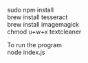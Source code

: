 sudo npm install<br />
brew install tesseract<br />
brew install imagemagick<br />
chmod u+w+x textcleaner<br />

To run the program<br>
node index.js
